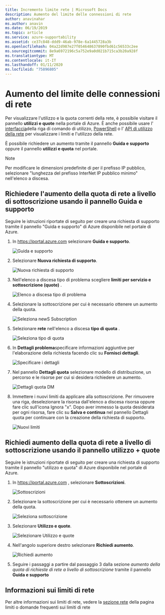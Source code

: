 ```yaml
---
title: Incremento limite rete | Microsoft Docs
description: Aumento del limite delle connessioni di rete
author: anavinahar
ms.author: anavin
ms.date: 06/19/2019
ms.topic: article
ms.service: azure-supportability
ms.assetid: ce37c848-ddd9-46ab-978e-6a1445728a3b
ms.openlocfilehash: 04a22d987e27f054648637890fbd61c56533c2ee
ms.sourcegitcommit: 8e9a6972196c5a752e9a0d021b715ca3b20a928f
ms.translationtype: MT
ms.contentlocale: it-IT
ms.lasthandoff: 01/11/2020
ms.locfileid: "75896805"
---
```

# <a name="networking-limit-increase"></a>Aumento del limite delle connessioni di rete

Per visualizzare l'utilizzo e la quota correnti della rete, è possibile visitare il pannello **utilizzi e quote** nella portale di Azure. È anche possibile usare l' [interfaccia](https://docs.microsoft.com//cli/azure/network?view=azure-cli-latest#az-network-list-usages)della riga di comando di utilizzo, [PowerShell](https://docs.microsoft.com/powershell/module/azurerm.network/get-azurermnetworkusage?view=azurermps-6.13.0) o l' [API di utilizzo della rete](https://docs.microsoft.com/rest/api/virtualnetwork/virtualnetworks/listusage) per visualizzare i limiti e l'utilizzo della rete.

È possibile richiedere un aumento tramite il pannello **Guida e supporto** oppure il pannello **utilizzi e quota** nel portale.

> [!Note]
> Per modificare le dimensioni predefinite di per il prefisso IP pubblico, selezionare "lunghezza del prefisso InterNet IP pubblico minimo" nell'elenco a discesa.

## <a name="request-networking-quota-increase-at-subscription-level-using-the-help--support-blade"></a>Richiedere l'aumento della quota di rete a livello di sottoscrizione usando il pannello **Guida e supporto**

Seguire le istruzioni riportate di seguito per creare una richiesta di supporto tramite il pannello "Guida e supporto" di Azure disponibile nel portale di Azure. 

1. In https://portal.azure.com selezionare **Guida e supporto**.

    ![Guida e supporto](./media/resource-manager-core-quotas-request/helpsupport.png)
 
2.  Selezionare **Nuova richiesta di supporto**. 

    ![Nuova richiesta di supporto](./media/resource-manager-core-quotas-request/newsupportrequest.png)

3. Nell'elenco a discesa tipo di problema scegliere **limiti per servizio e sottoscrizione (quote)** .

    ![Elenco a discesa tipo di problema](./media/resource-manager-core-quotas-request/issuetypedropdown.png)

4. Selezionare la sottoscrizione per cui è necessario ottenere un aumento della quota.

    ![Seleziona newS Subscription](./media/resource-manager-core-quotas-request/select-subscription-sr.png)
   
5. Selezionare **rete** nell'elenco a discesa **tipo di quota** . 

    ![Seleziona tipo di quota](./media/networking-quota-request/select-quota-type-network.png)

6. In **Dettagli problema**specificare informazioni aggiuntive per l'elaborazione della richiesta facendo clic su **Fornisci dettagli**.

    ![Specificare i dettagli](./media/resource-manager-core-quotas-request/provide-details.png)

7. Nel pannello **Dettagli quota** selezionare modello di distribuzione, un percorso e le risorse per cui si desidera richiedere un aumento.

    ![Dettagli quota DM](./media/networking-quota-request/quota-details-network.png)

8.  Immettere i nuovi limiti da applicare alla sottoscrizione. Per rimuovere una riga, deselezionare la risorsa dall'elenco a discesa risorsa oppure fare clic sull'icona Ignora "x". Dopo aver immesso la quota desiderata per ogni risorsa, fare clic su **Salva e continua** nel pannello Dettagli quota per continuare con la creazione della richiesta di supporto.

    ![Nuovi limiti](./media/networking-quota-request/network-new-limits.png)


## <a name="request-networking-quota-increase-at-subscription-level-using-usages--quota-blade"></a>Richiedi aumento della quota di rete a livello di sottoscrizione usando il pannello **utilizzo + quote**

Seguire le istruzioni riportate di seguito per creare una richiesta di supporto tramite il pannello "utilizzo e quota" di Azure disponibile nel portale di Azure. 

1. In https://portal.azure.com , selezionare **Sottoscrizioni**.

    ![Sottoscrizioni](./media/resource-manager-core-quotas-request/subscriptions.png)

2. Selezionare la sottoscrizione per cui è necessario ottenere un aumento della quota.

    ![Seleziona sottoscrizione](./media/resource-manager-core-quotas-request/select-subscription.png)

3. Selezionare **Utilizzo e quote**.

    ![Selezionare Utilizzo e quote](./media/resource-manager-core-quotas-request/select-usage-quotas.png)

4. Nell'angolo superiore destro selezionare **Richiedi aumento**.

    ![Richiedi aumento](./media/resource-manager-core-quotas-request/request-increase.png)

5. Seguire i passaggi a partire dal passaggio 3 dalla sezione *aumento della quota di richieste di rete a livello di sottoscrizione* tramite il pannello **Guida e supporto**

## <a name="about-networking-limits"></a>Informazioni sui limiti di rete

Per altre informazioni sui limiti di rete, vedere la [sezione rete](../../azure-resource-manager/management/azure-subscription-service-limits.md#networking-limits) della pagina limiti o domande frequenti sui limiti di rete

